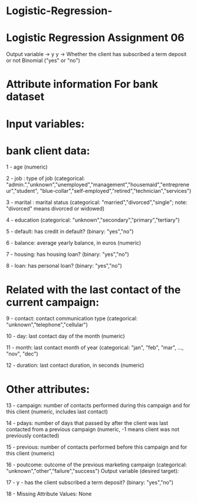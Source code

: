 # Logistic-Regression-
# Logistic Regression Assignment 06

Output variable -> y
y -> Whether the client has subscribed a term deposit or not Binomial ("yes" or "no")

# Attribute information For bank dataset

# Input variables:

# bank client data:

1 - age (numeric)

2 - job : type of job (categorical: "admin.","unknown","unemployed","management","housemaid","entrepreneur","student", "blue-collar","self-employed","retired","technician","services")

3 - marital : marital status (categorical: "married","divorced","single"; note: "divorced" means divorced or widowed)

4 - education (categorical: "unknown","secondary","primary","tertiary")

5 - default: has credit in default? (binary: "yes","no")

6 - balance: average yearly balance, in euros (numeric)

7 - housing: has housing loan? (binary: "yes","no")

8 - loan: has personal loan? (binary: "yes","no")

# Related with the last contact of the current campaign:

9 - contact: contact communication type (categorical: "unknown","telephone","cellular")

10 - day: last contact day of the month (numeric)

11 - month: last contact month of year (categorical: "jan", "feb", "mar", ..., "nov", "dec")

12 - duration: last contact duration, in seconds (numeric)

# Other attributes:

13 - campaign: number of contacts performed during this campaign and for this client (numeric, includes last contact)

14 - pdays: number of days that passed by after the client was last contacted from a previous campaign (numeric, -1 means client was not previously contacted)

15 - previous: number of contacts performed before this campaign and for this client (numeric)

16 - poutcome: outcome of the previous marketing campaign (categorical: "unknown","other","failure","success") Output variable (desired target):

17 - y - has the client subscribed a term deposit? (binary: "yes","no")

18 - Missing Attribute Values: None
